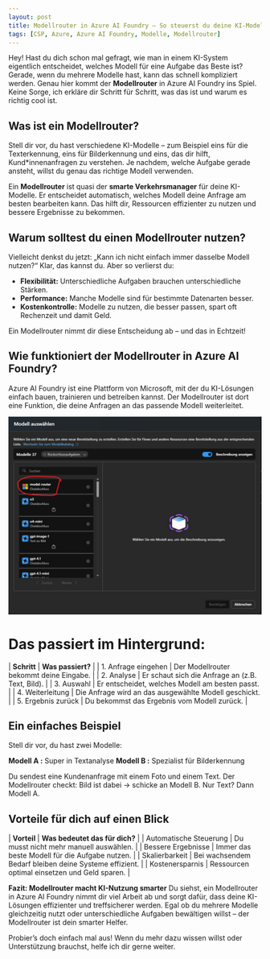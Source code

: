 ```yaml
---
layout: post
title: Modellrouter in Azure AI Foundry – So steuerst du deine KI-Modelle clever
tags: [CSP, Azure, Azure AI Foundry, Modelle, Modellrouter]
---
```


Hey! Hast du dich schon mal gefragt, wie man in einem KI-System eigentlich entscheidet, welches Modell für eine Aufgabe das Beste ist? Gerade, wenn du mehrere Modelle hast, kann das schnell kompliziert werden. Genau hier kommt der **Modellrouter** in Azure AI Foundry ins Spiel. Keine Sorge, ich erkläre dir Schritt für Schritt, was das ist und warum es richtig cool ist.

## Was ist ein Modellrouter?
Stell dir vor, du hast verschiedene KI-Modelle – zum Beispiel eins für die Texterkennung, eins für Bilderkennung und eins, das dir hilft, Kund*innenanfragen zu verstehen. Je nachdem, welche Aufgabe gerade ansteht, willst du genau das richtige Modell verwenden.

Ein **Modellrouter** ist quasi der **smarte Verkehrsmanager** für deine KI-Modelle. Er entscheidet automatisch, welches Modell deine Anfrage am besten bearbeiten kann. Das hilft dir, Ressourcen effizienter zu nutzen und bessere Ergebnisse zu bekommen.

## Warum solltest du einen Modellrouter nutzen?
Vielleicht denkst du jetzt: „Kann ich nicht einfach immer dasselbe Modell nutzen?“ Klar, das kannst du. Aber so verlierst du:

- **Flexibilität:** Unterschiedliche Aufgaben brauchen unterschiedliche Stärken.
- **Performance:** Manche Modelle sind für bestimmte Datenarten besser.
- **Kostenkontrolle:** Modelle zu nutzen, die besser passen, spart oft Rechenzeit und damit Geld.

Ein Modellrouter nimmt dir diese Entscheidung ab – und das in Echtzeit!

## Wie funktioniert der Modellrouter in Azure AI Foundry?
Azure AI Foundry ist eine Plattform von Microsoft, mit der du KI-Lösungen einfach bauen, trainieren und betreiben kannst. Der Modellrouter ist dort eine Funktion, die deine Anfragen an das passende Modell weiterleitet.

<img src="/assets/img/modelrouter.jpg" alt="Azure AI Foundry - Modelrouter" />

# Das passiert im Hintergrund:
|  **Schritt**  |  **Was passiert?**  |
|  1. Anfrage eingehen  |  Der Modellrouter bekommt deine Eingabe.  |
|  2. Analyse  |  Er schaut sich die Anfrage an (z.B. Text, Bild).  |
|  3. Auswahl  |  Er entscheidet, welches Modell am besten passt.  |
|  4. Weiterleitung  |  Die Anfrage wird an das ausgewählte Modell geschickt.  |
|  5. Ergebnis zurück  |  Du bekommst das Ergebnis vom Modell zurück.  |

## Ein einfaches Beispiel
Stell dir vor, du hast zwei Modelle:

**Modell A :** Super in Textanalyse
**Modell B :** Spezialist für Bilderkennung

Du sendest eine Kundenanfrage mit einem Foto und einem Text. Der Modellrouter checkt: Bild ist dabei → schicke an Modell B. Nur Text? Dann Modell A.

## Vorteile für dich auf einen Blick
|  **Vorteil**  |  **Was bedeutet das für dich?**  |
|  Automatische Steuerung  |  Du musst nicht mehr manuell auswählen.  |
|  Bessere Ergebnisse  |  Immer das beste Modell für die Aufgabe nutzen.  |
|  Skalierbarkeit  |  Bei wachsendem Bedarf bleiben deine Systeme effizient.  |
|  Kostenersparnis  |  Ressourcen optimal einsetzen und Geld sparen.  |

**Fazit: Modellrouter macht KI-Nutzung smarter**
Du siehst, ein Modellrouter in Azure AI Foundry nimmt dir viel Arbeit ab und sorgt dafür, dass deine KI-Lösungen effizienter und treffsicherer werden. Egal ob du mehrere Modelle gleichzeitig nutzt oder unterschiedliche Aufgaben bewältigen willst – der Modellrouter ist dein smarter Helfer.

Probier’s doch einfach mal aus! Wenn du mehr dazu wissen willst oder Unterstützung brauchst, helfe ich dir gerne weiter.
